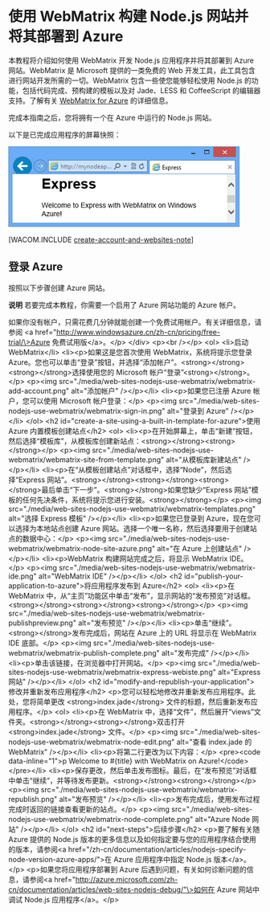 <properties linkid="web-site-with-webmatrix" urlDisplayName="Web site with WebMatrix" pageTitle="使用 WebMatrix 构建 Node.js 网站 - Azure 教程" metaKeywords="" description="本教程将介绍如何使用 WebMatrix 开发 Node.js 应用程序并将其部署到 Azure 网站。" metaCanonical="" services="web-sites" documentationCenter="Node.js" title="使用 WebMatrix 构建 Node.js 网站并将其部署到 Azure" authors="larryf" solutions="" manager="paulettm" editor="mollybos" />

# 使用 WebMatrix 构建 Node.js 网站并将其部署到 Azure

本教程将介绍如何使用 WebMatrix 开发 Node.js 应用程序并将其部署到 Azure 网站。WebMatrix 是 Microsoft 提供的一类免费的 Web 开发工具，此工具包含进行网站开发所需的一切。WebMatrix 包含一些使您能够轻松使用 Node.js 的功能，包括代码完成、预构建的模板以及对 Jade、LESS 和 CoffeeScript 的编辑器支持。了解有关 [WebMatrix for Azure][WebMatrix for Azure] 的详细信息。

完成本指南之后，您将拥有一个在 Azure 中运行的 Node.js 网站。

以下是已完成应用程序的屏幕快照：

![Azure Node 网站][Azure Node 网站]

[WACOM.INCLUDE [create-account-and-websites-note](../includes/create-account-and-websites-note.md)]

## 登录 Azure

按照以下步骤创建 Azure 网站。

<div class="dev-callout">

**说明**
若要完成本教程，你需要一个启用了 Azure 网站功能的 Azure 帐户。

如果你没有帐户，只需花费几分钟就能创建一个免费试用帐户。有关详细信息，请参阅 \<a href="http://www.windowsazure.cn/zh-cn/pricing/free-trial/\>Azure 免费试用版\</a\>。\</p\> \</div\> \<p\>\<br /\>\</p\> \<ol\> \<li\>启动 WebMatrix\</li\> \<li\>\<p\>如果这是您首次使用 WebMatrix，系统将提示您登录 Azure。您也可以单击“登录”按钮，并选择“添加帐户”。\<strong\>\</strong\>\<strong\>\</strong\>选择使用您的 Microsoft 帐户“登录”\<strong\>\</strong\>。\</p\> \<p\>\<img src="./media/web-sites-nodejs-use-webmatrix/webmatrix-add-account.png" alt="添加帐户" /\>\</p\>\</li\> \<li\>\<p\>如果您已注册 Azure 帐户，您可以使用 Microsoft 帐户登录：\</p\> \<p\>\<img src="./media/web-sites-nodejs-use-webmatrix/webmatrix-sign-in.png" alt="登录到 Azure" /\>\</p\>\</li\> \</ol\> \<h2 id="create-a-site-using-a-built-in-template-for-azure"\>使用 Azure 内置模板创建站点\</h2\> \<ol\> \<li\>\<p\>在开始屏幕上，单击“新建”按钮，然后选择“模板库”，从模板库创建新站点：\<strong\>\</strong\>\<strong\>\</strong\>\</p\> \<p\>\<img src="./media/web-sites-nodejs-use-webmatrix/webmatrix-site-from-template.png" alt="从模板库新建站点" /\>\</p\>\</li\> \<li\>\<p\>在“从模板创建站点”对话框中，选择“Node”，然后选择“Express 网站”。\<strong\>\</strong\>\<strong\>\</strong\>\<strong\>\</strong\>最后单击“下一步”。\<strong\>\</strong\>如果您缺少“Express 网站”模板的任何先决条件，系统将提示您进行安装。\<strong\>\</strong\>\</p\> \<p\>\<img src="./media/web-sites-nodejs-use-webmatrix/webmatrix-templates.png" alt="选择 Express 模板" /\>\</p\>\</li\> \<li\>\<p\>如果您已登录到 Azure，现在您可以选择为本地站点创建 Azure 网站。选择一个唯一名称，然后选择要用于创建站点的数据中心：\</p\> \<p\>\<img src="./media/web-sites-nodejs-use-webmatrix/webmatrix-node-site-azure.png" alt="在 Azure 上创建站点" /\>\</p\>\</li\> \<li\>\<p\>WebMatrix 构建网站完成之后，将显示 WebMatrix IDE。\</p\> \<p\>\<img src="./media/web-sites-nodejs-use-webmatrix/webmatrix-ide.png" alt="WebMatrix IDE" /\>\</p\>\</li\> \</ol\> \<h2 id="publish-your-application-to-azure"\>将应用程序发布到 Azure\</h2\> \<ol\> \<li\>\<p\>在 WebMatrix 中，从“主页”功能区中单击“发布”，显示网站的“发布预览”对话框。\<strong\>\</strong\>\<strong\>\</strong\>\<strong\>\</strong\>\</p\> \<p\>\<img src="./media/web-sites-nodejs-use-webmatrix/webmatrix-publishpreview.png" alt="发布预览" /\>\</p\>\</li\> \<li\>\<p\>单击“继续”。\<strong\>\</strong\>发布完成后，网站在 Azure 上的 URL 将显示在 WebMatrix IDE 底部。\</p\> \<p\>\<img src="./media/web-sites-nodejs-use-webmatrix/webmatrix-publish-complete.png" alt="发布完成" /\>\</p\>\</li\> \<li\>\<p\>单击该链接，在浏览器中打开网站。\</p\> \<p\>\<img src="./media/web-sites-nodejs-use-webmatrix/webmatrix-express-webiste.png" alt="Express 网站" /\>\</p\>\</li\> \</ol\> \<h2 id="modify-and-republish-your-application"\>修改并重新发布应用程序\</h2\> \<p\>您可以轻松地修改并重新发布应用程序。此处，您将简单更改 \<strong\>index.jade\</strong\> 文件的标题，然后重新发布应用程序。\</p\> \<ol\> \<li\>\<p\>在 WebMatrix 中，选择“文件”，然后展开“views”文件夹。\<strong\>\</strong\>\<strong\>\</strong\>双击打开 \<strong\>index.jade\</strong\> 文件。\</p\> \<p\>\<img src="./media/web-sites-nodejs-use-webmatrix/webmatrix-node-edit.png" alt="查看 index.jade 的 WebMatrix" /\>\</p\>\</li\> \<li\>\<p\>将第二行更改为以下内容：\</p\> \<pre\>\<code data-inline="1"\>p Welcome to \#{title} with WebMatrix on Azure!\</code\>\</pre\>\</li\> \<li\>\<p\>保存更改，然后单击发布图标。最后，在“发布预览”对话框中单击“继续”，并等待发布更新。\<strong\>\</strong\>\<strong\>\</strong\>\</p\> \<p\>\<img src="./media/web-sites-nodejs-use-webmatrix/webmatrix-republish.png" alt="发布预览" /\>\</p\>\</li\> \<li\>\<p\>发布完成后，使用发布过程完成时返回的链接查看更新的站点。\</p\> \<p\>\<img src="./media/web-sites-nodejs-use-webmatrix/webmatrix-node-complete.png" alt="Azure Node 网站" /\>\</p\>\</li\> \</ol\> \<h2 id="next-steps"\>后续步骤\</h2\> \<p\>要了解有关随 Azure 提供的 Node.js 版本的更多信息以及如何指定要与您的应用程序结合使用的版本，请参阅\<a href="/zh-cn/documentation/articles/nodejs-specify-node-version-azure-apps/"\>在 Azure 应用程序中指定 Node.js 版本\</a\>。\</p\> \<p\>如果您将应用程序部署到 Azure 后遇到问题，有关如何诊断问题的信息，请参阅\<a href="http://azure.microsoft.com/zh-cn/documentation/articles/web-sites-nodejs-debug/"\>如何在 Azure 网站中调试 Node.js 应用程序\</a\>。\</p\>

</div>

  [WebMatrix for Azure]: http://go.microsoft.com/fwlink/?LinkID=253622&clcid=0x409
  [Azure Node 网站]: ./media/web-sites-nodejs-use-webmatrix/webmatrix-node-complete.png

